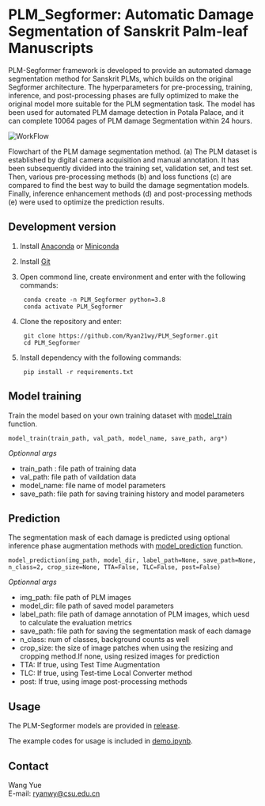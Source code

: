 # PLM_Segformer: Automatic Damage Segmentation of Sanskrit Palm-leaf Manuscripts

PLM-Segformer framework is developed to provide an automated damage segmentation method for Sanskrit PLMs, which builds on the original Segformer architecture. The hyperparameters for pre-processing, training, inference, and post-processing phases are fully optimized to make the original model more suitable for the PLM segmentation task. The model has been used for automated PLM damage detection in Potala Palace, and it can complete 10064 pages of PLM damage Segmentation within 24 hours.

![WorkFlow](https://user-images.githubusercontent.com/81405754/223337166-b757a1e2-a28d-4d41-b66c-1c6b281efb9b.png)

Flowchart of the PLM damage segmentation method. (a) The PLM dataset is established by digital camera acquisition and manual annotation. It has been subsequently divided into the training set, validation set, and test set. Then, various pre-processing methods (b) and loss functions (c) are compared to find the best way to build the damage segmentation models. Finally, inference enhancement methods (d) and post-processing methods (e) were used to optimize the prediction results.

## Development version
  
1. Install [Anaconda](https://www.anaconda.com/) or [Miniconda](https://docs.conda.io/en/latest/miniconda.html)   
2. Install [Git](https://git-scm.com/downloads)  
4. Open commond line, create environment and enter with the following commands:  

        conda create -n PLM_Segformer python=3.8
        conda activate PLM_Segformer

5. Clone the repository and enter:  

        git clone https://github.com/Ryan21wy/PLM_Segformer.git
        cd PLM_Segformer

6. Install dependency with the following commands:  
        
        pip install -r requirements.txt

## Model training

Train the model based on your own training dataset with [model_train](https://github.com/Ryan21wy/PLM_Segformer/blob/master/training/model_train.py#L71) function.

    model_train(train_path, val_path, model_name, save_path, arg*)

*Optionnal args*
- train_path : file path of training data
- val_path: file path of vaildation data
- model_name: file name of model parameters
- save_path: file path for saving training history and model parameters

## Prediction

The segmentation mask of each damage is predicted using optional inference phase augmentation methods with [model_prediction](https://github.com/Ryan21wy/PLM_Segformer/blob/master/inference/model_prediction.py#L17) function.

    model_prediction(img_path, model_dir, label_path=None, save_path=None, n_class=2, crop_size=None, TTA=False, TLC=False, post=False)

*Optionnal args*
- img_path: file path of PLM images
- model_dir: file path of saved model parameters
- label_path: file path of damage annotation of PLM images, which uesd to calculate the evaluation metrics
- save_path: file path for saving the segmentation mask of each damage
- n_class: num of classes, background counts as well
- crop_size: the size of image patches when using the resizing and cropping method.If none, using resized images for prediction
- TTA: If true, using Test Time Augmentation
- TLC: If true, using Test-time Local Converter method
- post: If true, using image post-processing methods

## Usage

The PLM-Segformer models are provided in [release](https://github.com/Ryan21wy/PLM_Segformer/releases/download/v1.0/PLM_Segformer_models.zip).

The example codes for usage is included in [demo.ipynb](demo.ipynb).

## Contact

Wang Yue   
E-mail: ryanwy@csu.edu.cn 
